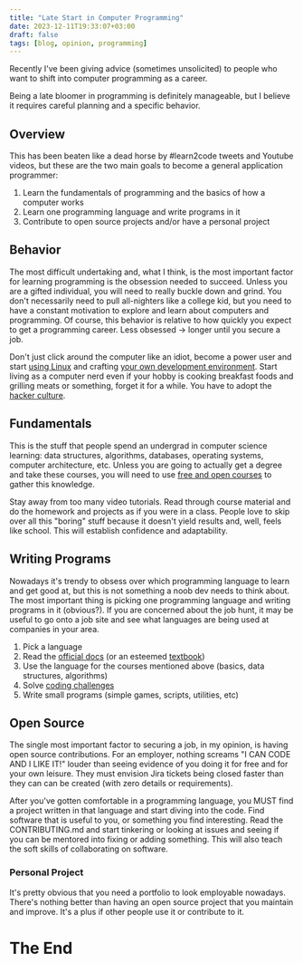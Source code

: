 ```yaml
---
title: "Late Start in Computer Programming"
date: 2023-12-11T19:33:07+03:00
draft: false
tags: [blog, opinion, programming]
---
```


Recently I've been giving advice (sometimes unsolicited) to people who
want to shift into computer programming as a career.

Being a late bloomer in programming is definitely manageable, but I believe it
requires careful planning and a specific behavior.

## Overview
This has been beaten like a dead horse by #learn2code tweets and Youtube
videos, but these are the two main goals to become a general application
programmer:

1. Learn the fundamentals of programming and the basics of how a computer works
2. Learn one programming language and write programs in it
3. Contribute to open source projects and/or have a personal project

## Behavior
The most difficult undertaking and, what I think, is the most important factor
for learning programming is the obsession needed to succeed. Unless you are a
gifted individual, you will need to really buckle down and grind. You don't
necessarily need to pull all-nighters like a college kid, but you need to have
a constant motivation to explore and learn about computers and programming.
Of course, this behavior is relative to how quickly you expect to get a
programming career. Less obsessed -> longer until you secure a job.

Don't just click around the computer like an idiot, become a power user and
start [using Linux](https://en.wikipedia.org/wiki/The_Art_of_Unix_Programming)
and crafting [your own development environment](https://www.lazyvim.org/).
Start living as a computer nerd even if your hobby is cooking breakfast foods
and grilling meats or something, forget it for a while. You have to adopt the
[hacker culture](https://en.wikipedia.org/wiki/Hacker_culture#Programming).

## Fundamentals
This is the stuff that people spend an undergrad in computer science learning:
data structures, algorithms, databases, operating systems, computer
architecture, etc. Unless you are going to actually get a degree and take these
courses, you will need to use [free and open
courses](https://github.com/ossu/computer-science) to gather this knowledge.

Stay away from too many video tutorials. Read through course material and do
the homework and projects as if you were in a class. People love to skip over
all this "boring" stuff because it doesn't yield results and, well, feels like
school. This will establish confidence and adaptability.

## Writing Programs
Nowadays it's trendy to obsess over which programming language to learn and get
good at, but this is not something a noob dev needs to think about. The most
important thing is picking one programming language and writing programs in it
(obvious?). If you are concerned about the job hunt, it may be useful to go
onto a job site and see what languages are being used at companies in your
area.

1. Pick a language
2. Read the [official docs](https://doc.rust-lang.org/book/) (or an esteemed
   [textbook](https://en.wikipedia.org/wiki/Structure_and_Interpretation_of_Computer_Programs))
3. Use the language for the courses mentioned above (basics, data structures,
   algorithms)
4. Solve [coding challenges](https://adventofcode.com/)
5. Write small programs (simple games, scripts, utilities, etc)

## Open Source
The single most important factor to securing a job, in my opinion, is having
open source contributions. For an employer, nothing screams "I CAN CODE AND I
LIKE IT!" louder than seeing evidence of you doing it for free and for your own
leisure. They must envision Jira tickets being closed faster than they can can
be created (with zero details or requirements).

After you've gotten comfortable in a programming language, you MUST find a
project written in that language and start diving into the code. Find software
that is useful to you, or something you find interesting. Read the
CONTRIBUTING.md and start tinkering or looking at issues and seeing if you can
be mentored into fixing or adding something. This will also teach the soft
skills of collaborating on software.

### Personal Project
It's pretty obvious that you need a portfolio to look employable nowadays.
There's nothing better than having an open source project that you maintain and
improve. It's a plus if other people use it or contribute to it.

# The End
